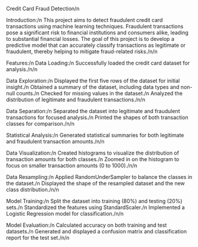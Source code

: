 Credit Card Fraud Detection/n

Introduction:/n
This project aims to detect fraudulent credit card transactions using machine learning techniques. Fraudulent transactions pose a significant risk to financial institutions and consumers alike, leading to substantial financial losses. The goal of this project is to develop a predictive model that can accurately classify transactions as legitimate or fraudulent, thereby helping to mitigate fraud-related risks./n/n

Features:/n
Data Loading:/n
Successfully loaded the credit card dataset for analysis./n/n

Data Exploration:/n
Displayed the first five rows of the dataset for initial insight./n
Obtained a summary of the dataset, including data types and non-null counts./n
Checked for missing values in the dataset./n
Analyzed the distribution of legitimate and fraudulent transactions./n/n

Data Separation:/n
Separated the dataset into legitimate and fraudulent transactions for focused analysis./n
Printed the shapes of both transaction classes for comparison./n/n

Statistical Analysis:/n
Generated statistical summaries for both legitimate and fraudulent transaction amounts./n/n

Data Visualization:/n
Created histograms to visualize the distribution of transaction amounts for both classes./n
Zoomed in on the histogram to focus on smaller transaction amounts (0 to 1000)./n/n

Data Resampling:/n
Applied RandomUnderSampler to balance the classes in the dataset./n
Displayed the shape of the resampled dataset and the new class distribution./n/n

Model Training:/n
Split the dataset into training (80%) and testing (20%) sets./n
Standardized the features using StandardScaler./n
Implemented a Logistic Regression model for classification./n/n

Model Evaluation:/n
Calculated accuracy on both training and test datasets./n
Generated and displayed a confusion matrix and classification report for the test set./n/n
